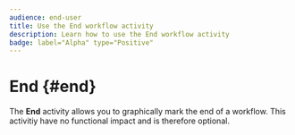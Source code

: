 ```yaml
---
audience: end-user
title: Use the End workflow activity
description: Learn how to use the End workflow activity
badge: label="Alpha" type="Positive"
---
```


# End {#end}

The **End** activity allows you to graphically mark the end of a workflow. This activitiy have no functional impact and is therefore optional.
